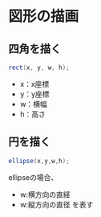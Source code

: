 # 図形の描画

## 四角を描く

```java
rect(x, y, w, h);

```

- x：x座標
- y：y座標
- w：横幅
- h：高さ

## 円を描く
```java
ellipse(x,y,w,h);

```
ellipseの場合、
- w:横方向の直経
- w:縦方向の直径
を表す